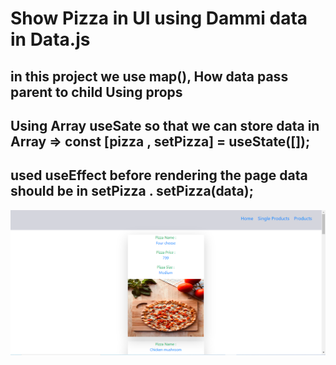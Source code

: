# Show Pizza in UI using Dammi data in Data.js 
## in this project we use map(), How data pass parent to child Using props 
## Using Array useSate so that we can store data in Array => const [pizza , setPizza] = useState([]);
## used useEffect before rendering the page data should be in setPizza . setPizza(data);
<img src="https://github.com/ImranYounas123/-100daysOfCode/blob/master/Day-2-100/ShowDataUsingIDDB/public/ScreenShot.PNG" alt="ScreenShot" />
